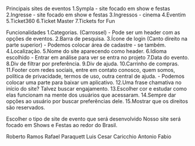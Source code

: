 Principais sites de eventos
1.Sympla - site focado em show e festas
2.Ingresse - site focado em show e festas
3.Ingressos - cinema
4.Eventim
5.Ticket360
6.Ticket Master
7.Tickets for Fun

Funcionalidades
1.Categorias. (Carrossel) - Pode ser um header com as opções de eventos.
2.Barra de pesquisa.
3.Ícone de login (Canto direito na parte superior) - Podemos colocar área de cadastre - se também.
4.Localização.
5.Nome do site aparecendo como header.
6.Idioma escolhido - Entrar em análise para ver se entra no projeto
7.Data do evento.
8.Div de filtrar por preferência.
9.Div de ajuda.
10.Carrinho de compras.
11.Footer com redes sociais, entre em contato conosco, quem somos, política de privacidade, termos de uso, outra central de ajuda. - Podemos colocar uma parte para baixar um aplicativo.
12.Uma frase chamativa no início do site? Talvez buscar engajamento.
13.Escolher cor e estudar como elas funcionam na mente dos usuários que acessaram.
14.Sempre dar opções ao usuário por buscar preferências dele.
15.Mostrar que os direitos são reservados.

Escolher o tipo de site de evento que será desenvolvido
Nosso site será focado em Shows e Festas ao redor do Brasil.

Roberto Ramos
Rafael Paraquett
Luis Cesar Caricchio
Antonio
Fabio